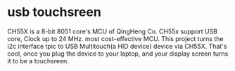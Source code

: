 # usb touchsreen
CH55X is a 8-bit 8051 core's MCU of QingHeng Co.
CH55x support USB core, Clock up to 24 MHz. most cost-effective MCU.
This project turns the i2c interface tpic to USB Multitouch(a HID device) device
via CH55X.
That's cool, once you plug the device to your laptop, and your display screen turns
it to be a touchsreen.
